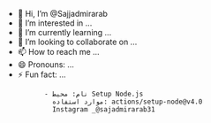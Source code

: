 - 👋 Hi, I’m @Sajjadmirarab
- 👀 I’m interested in ...
- 🌱 I’m currently learning ...
- 💞️ I’m looking to collaborate on ...
- 📫 How to reach me ...
- 😄 Pronouns: ...
- ⚡ Fun fact: ...

<!---
Sajjadmirarab/Sajjadmirarab is a ✨ special ✨ repository because its `README.md` (this file) appears on your GitHub profile.
You can click the Preview link to take a look at your changes.
--->
              - نام: محیط Setup Node.js
                موارد استفاده: actions/setup-node@v4.0
                Instagram _@sajadmirarab31
